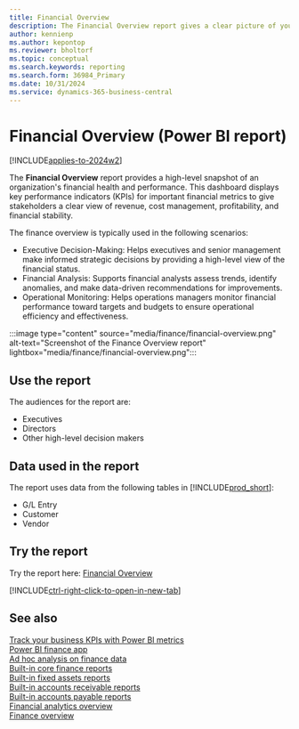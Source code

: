 ```yaml
---
title: Financial Overview
description: The Financial Overview report gives a clear picture of your organization's finance activities.
author: kennienp
ms.author: kepontop
ms.reviewer: bholtorf
ms.topic: conceptual
ms.search.keywords: reporting
ms.search.form: 36984_Primary
ms.date: 10/31/2024
ms.service: dynamics-365-business-central
---
```


# Financial Overview (Power BI report)

[!INCLUDE[applies-to-2024w2](includes/applies-to-2024w2.md)]

The **Financial Overview** report provides a high-level snapshot of an organization's financial health and performance. This dashboard displays key performance indicators (KPIs) for important financial metrics to give stakeholders a clear view of revenue, cost management, profitability, and financial stability.

The finance overview is typically used in the following scenarios:

- Executive Decision-Making: Helps executives and senior management make informed strategic decisions by providing a high-level view of the financial status.
- Financial Analysis: Supports financial analysts assess trends, identify anomalies, and make data-driven recommendations for improvements.
- Operational Monitoring: Helps operations managers monitor financial performance toward targets and budgets to ensure operational efficiency and effectiveness.

:::image type="content" source="media/finance/financial-overview.png" alt-text="Screenshot of the Finance Overview report" lightbox="media/finance/financial-overview.png":::

## Use the report

The audiences for the report are:

- Executives
- Directors
- Other high-level decision makers

<!-- ## Key Performance Indicators (KPIs)

The *Financial Overview* report includes the following KPIs and measures: 

- [**Revenue**](####)
- [**Net Profit**](####)
- [**Net Profit Margin**](####)
- [**Assets**](####)
- [**Days Sales Outstanding**](####)
- [**Days Sales Of Inventory**](####)
- [**Days Payable Outstanding**](####) -->

## Data used in the report

The report uses data from the following tables in [!INCLUDE[prod_short](includes/prod_short.md)]:

- G/L Entry
- Customer
- Vendor

## Try the report

Try the report here: [Financial Overview](https://businesscentral.dynamics.com?page=36984)

[!INCLUDE[ctrl-right-click-to-open-in-new-tab](includes/ctrl-right-click-to-open-in-new-tab.md)]

## See also

[Track your business KPIs with Power BI metrics](track-kpis-with-power-bi-metrics.md)  
[Power BI finance app](finance-powerbi-app.md)  
[Ad hoc analysis on finance data](ad-hoc-analysis-finance.md)  
[Built-in core finance reports](finance-reports.md)  
[Built-in fixed assets reports](fa-reports.md)  
[Built-in accounts receivable reports](receivables-reports.md)  
[Built-in accounts payable reports](payables-reports.md)  
[Financial analytics overview](bi.md)  
[Finance overview](finance.md)
